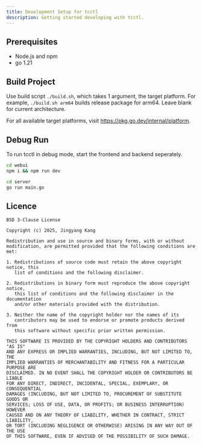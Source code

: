 ```yaml
---
title: Development Setup for tcctl
description: Getting started developing with tcctl.
---
```


## Prerequisites

- Node.js and npm
- go 1.21

## Build Project

Use build script `./build.sh`, which takes 1 argument, the target platform.
For example, `./build.sh arm64` builds release package for arm64.
Leave blank for current architecture.

For all available target platforms, visit https://pkg.go.dev/internal/platform.

## Debug Run

To run tcctl in debug mode, start the frontend and backend seperately.

```sh
cd webui
npm i && npm run dev
```

```sh
cd server
go run main.go
```

## Licence

```
BSD 3-Clause License

Copyright (c) 2025, Jingyang Kang

Redistribution and use in source and binary forms, with or without
modification, are permitted provided that the following conditions are met:

1. Redistributions of source code must retain the above copyright notice, this
   list of conditions and the following disclaimer.

2. Redistributions in binary form must reproduce the above copyright notice,
   this list of conditions and the following disclaimer in the documentation
   and/or other materials provided with the distribution.

3. Neither the name of the copyright holder nor the names of its
   contributors may be used to endorse or promote products derived from
   this software without specific prior written permission.

THIS SOFTWARE IS PROVIDED BY THE COPYRIGHT HOLDERS AND CONTRIBUTORS "AS IS"
AND ANY EXPRESS OR IMPLIED WARRANTIES, INCLUDING, BUT NOT LIMITED TO, THE
IMPLIED WARRANTIES OF MERCHANTABILITY AND FITNESS FOR A PARTICULAR PURPOSE ARE
DISCLAIMED. IN NO EVENT SHALL THE COPYRIGHT HOLDER OR CONTRIBUTORS BE LIABLE
FOR ANY DIRECT, INDIRECT, INCIDENTAL, SPECIAL, EXEMPLARY, OR CONSEQUENTIAL
DAMAGES (INCLUDING, BUT NOT LIMITED TO, PROCUREMENT OF SUBSTITUTE GOODS OR
SERVICES; LOSS OF USE, DATA, OR PROFITS; OR BUSINESS INTERRUPTION) HOWEVER
CAUSED AND ON ANY THEORY OF LIABILITY, WHETHER IN CONTRACT, STRICT LIABILITY,
OR TORT (INCLUDING NEGLIGENCE OR OTHERWISE) ARISING IN ANY WAY OUT OF THE USE
OF THIS SOFTWARE, EVEN IF ADVISED OF THE POSSIBILITY OF SUCH DAMAGE.
```
